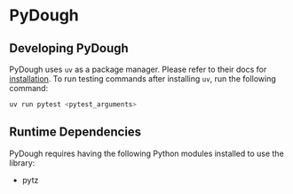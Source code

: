 # PyDough

## Developing PyDough
PyDough uses `uv` as a package manager. Please refer to their docs for
[installation](https://docs.astral.sh/uv/getting-started/). To run testing
commands after installing `uv`, run the following command:

```bash
uv run pytest <pytest_arguments>
```

## Runtime Dependencies

PyDough requires having the following Python modules installed to use
the library:

- pytz
